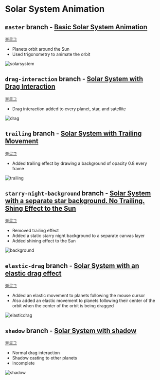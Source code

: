 # Solar System Animation

## `master` branch - [Basic Solar System Animation](https://github.com/joey-ful/SolarSystem)
[블로그](https://joey-ful.github.io/canvas/solar-system/)
- Planets orbit around the Sun
- Used trigonometry to animate the orbit

![solarsystem](https://user-images.githubusercontent.com/52592748/107965018-5772b680-6fed-11eb-99ee-aab74703420c.gif)

## `drag-interaction` branch - [Solar System with Drag Interaction](https://github.com/joey-ful/SolarSystem/tree/drag-interaction)
[블로그](https://joey-ful.github.io/canvas/solar-system-drag/)
- Drag interaction added to every planet, star, and satellite

![drag](https://user-images.githubusercontent.com/52592748/108350706-e834d680-7227-11eb-9962-4092484e932e.gif)

## `trailing` branch - [Solar System with Trailing Movement](https://github.com/joey-ful/SolarSystem/tree/trailing)
[블로그](https://joey-ful.github.io/canvas/solar-system-drag-upgrade/)
- Added trailing effect by drawing a background of opacity 0.8 every frame

![trailing](https://user-images.githubusercontent.com/52592748/108345252-63df5500-7221-11eb-931d-7d14f21ecea8.gif)

## `starry-night-background` branch - [Solar System with a separate star background. No Trailing. Shing Effect to the Sun](https://github.com/joey-ful/SolarSystem/tree/starry-night-background)
[블로그](https://joey-ful.github.io/canvas/solar-system-drag-upgrade/)
- Removed trailing effect
- Added a static starry night background to a separate canvas layer
- Added shining effect to the Sun

![background](https://user-images.githubusercontent.com/52592748/108346069-55de0400-7222-11eb-967a-c5d52b0ae648.gif)


## `elastic-drag` branch - [Solar System with an elastic drag effect](https://github.com/joey-ful/SolarSystem/tree/elastic-drag)
[블로그](https://joey-ful.github.io/canvas/solar-system-elastic-drag/)

- Added an elastic movement to planets following the mouse cursor
- Also added an elastic movement to planets following their center of the orbit when the center of the orbit is being dragged

![elasticdrag](https://user-images.githubusercontent.com/52592748/108351949-81b0b800-7229-11eb-937f-afcf13c5879e.gif)


## `shadow` branch - [Solar System with shadow](https://github.com/joey-ful/SolarSystem/tree/shadow)
[블로그](https://joey-ful.github.io/canvas/solar-system-shadow/)
- Normal drag interaction
- Shadow casting to other planets
- Incomplete

![shadow](https://user-images.githubusercontent.com/52592748/108364347-50d87f00-7239-11eb-96cc-126b93ced7f7.gif)
